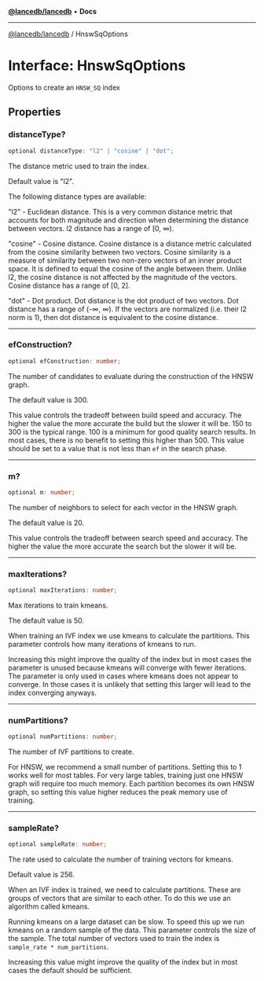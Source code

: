[**@lancedb/lancedb**](../README.md) • **Docs**

***

[@lancedb/lancedb](../globals.md) / HnswSqOptions

# Interface: HnswSqOptions

Options to create an `HNSW_SQ` index

## Properties

### distanceType?

```ts
optional distanceType: "l2" | "cosine" | "dot";
```

The distance metric used to train the index.

Default value is "l2".

The following distance types are available:

"l2" - Euclidean distance. This is a very common distance metric that
accounts for both magnitude and direction when determining the distance
between vectors. l2 distance has a range of [0, ∞).

"cosine" - Cosine distance.  Cosine distance is a distance metric
calculated from the cosine similarity between two vectors. Cosine
similarity is a measure of similarity between two non-zero vectors of an
inner product space. It is defined to equal the cosine of the angle
between them.  Unlike l2, the cosine distance is not affected by the
magnitude of the vectors.  Cosine distance has a range of [0, 2].

"dot" - Dot product. Dot distance is the dot product of two vectors. Dot
distance has a range of (-∞, ∞). If the vectors are normalized (i.e. their
l2 norm is 1), then dot distance is equivalent to the cosine distance.

***

### efConstruction?

```ts
optional efConstruction: number;
```

The number of candidates to evaluate during the construction of the HNSW graph.

The default value is 300.

This value controls the tradeoff between build speed and accuracy.
The higher the value the more accurate the build but the slower it will be.
150 to 300 is the typical range. 100 is a minimum for good quality search
results. In most cases, there is no benefit to setting this higher than 500.
This value should be set to a value that is not less than `ef` in the search phase.

***

### m?

```ts
optional m: number;
```

The number of neighbors to select for each vector in the HNSW graph.

The default value is 20.

This value controls the tradeoff between search speed and accuracy.
The higher the value the more accurate the search but the slower it will be.

***

### maxIterations?

```ts
optional maxIterations: number;
```

Max iterations to train kmeans.

The default value is 50.

When training an IVF index we use kmeans to calculate the partitions.  This parameter
controls how many iterations of kmeans to run.

Increasing this might improve the quality of the index but in most cases the parameter
is unused because kmeans will converge with fewer iterations.  The parameter is only
used in cases where kmeans does not appear to converge.  In those cases it is unlikely
that setting this larger will lead to the index converging anyways.

***

### numPartitions?

```ts
optional numPartitions: number;
```

The number of IVF partitions to create.

For HNSW, we recommend a small number of partitions. Setting this to 1 works
well for most tables. For very large tables, training just one HNSW graph
will require too much memory. Each partition becomes its own HNSW graph, so
setting this value higher reduces the peak memory use of training.

***

### sampleRate?

```ts
optional sampleRate: number;
```

The rate used to calculate the number of training vectors for kmeans.

Default value is 256.

When an IVF index is trained, we need to calculate partitions.  These are groups
of vectors that are similar to each other.  To do this we use an algorithm called kmeans.

Running kmeans on a large dataset can be slow.  To speed this up we run kmeans on a
random sample of the data.  This parameter controls the size of the sample.  The total
number of vectors used to train the index is `sample_rate * num_partitions`.

Increasing this value might improve the quality of the index but in most cases the
default should be sufficient.
